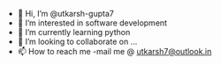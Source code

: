 - 👋 Hi, I’m @utkarsh-gupta7
- 👀 I’m interested in software development
- 🌱 I’m currently learning python
- 💞️ I’m looking to collaborate on ...
- 📫 How to reach me -mail me @ utkarsh7@outlook.in

<!---
utkarsh-gupta7/utkarsh-gupta7 is a ✨ special ✨ repository because its `README.md` (this file) appears on your GitHub profile.
You can click the Preview link to take a look at your changes.
--->
